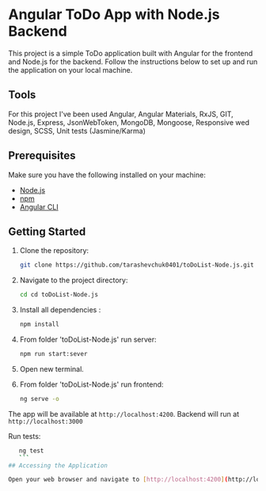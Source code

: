 # Angular ToDo App with Node.js Backend

This project is a simple ToDo application built with Angular for the frontend and Node.js for the backend. Follow the instructions below to set up and run the application on your local machine.
## Tools
For this project I've been used 
Angular, 
Angular Materials,
RxJS,
GIT,
Node.js,
Express,
JsonWebToken,
MongoDB,
Mongoose,
Responsive wed design,
SCSS,
Unit tests (Jasmine/Karma)

## Prerequisites

Make sure you have the following installed on your machine:

- [Node.js](https://nodejs.org/)
- [npm](https://www.npmjs.com/)
- [Angular CLI](https://cli.angular.io/)

## Getting Started

1. Clone the repository:

    ```bash
    git clone https://github.com/tarashevchuk0401/toDoList-Node.js.git
    ```

2. Navigate to the project directory:

    ```bash
    cd cd toDoList-Node.js
    ```

3. Install all dependencies :

    ```bash
    npm install
    ```

4. From folder 'toDoList-Node.js' run server:

    ```bash
    npm run start:sever
    ```
    
5. Open new terminal.

6. From folder 'toDoList-Node.js' run frontend:

    ```bash
    ng serve -o
    ```

The app will be available at `http://localhost:4200`.
Backend will run at `http://localhost:3000`

Run tests:
 ```bash
    ng test
    ```
## Accessing the Application

Open your web browser and navigate to [http://localhost:4200](http://localhost:4200) to access the ToDo application.

